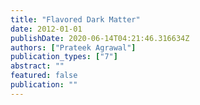 ```yaml
---
title: "Flavored Dark Matter"
date: 2012-01-01
publishDate: 2020-06-14T04:21:46.316634Z
authors: ["Prateek Agrawal"]
publication_types: ["7"]
abstract: ""
featured: false
publication: ""
---
```



